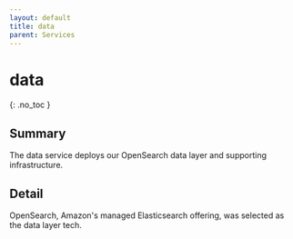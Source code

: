 ```yaml
---
layout: default
title: data
parent: Services
---
```


# data
{: .no_toc }

## Summary
The data service deploys our OpenSearch data layer and supporting infrastructure.

## Detail
OpenSearch, Amazon's managed Elasticsearch offering, was selected as the data layer tech.  